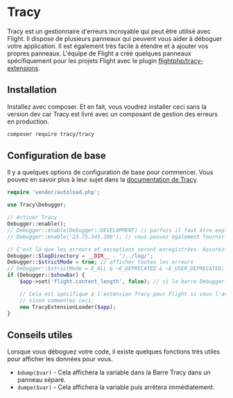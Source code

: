 # Tracy

Tracy est un gestionnaire d'erreurs incroyable qui peut être utilisé avec Flight. Il dispose de plusieurs panneaux qui peuvent vous aider à déboguer votre application. Il est également très facile à étendre et à ajouter vos propres panneaux. L'équipe de Flight a créé quelques panneaux spécifiquement pour les projets Flight avec le plugin [flightphp/tracy-extensions](https://github.com/flightphp/tracy-extensions).

## Installation

Installez avec composer. Et en fait, vous voudrez installer ceci sans la version dev car Tracy est livré avec un composant de gestion des erreurs en production.

```bash
composer require tracy/tracy
```

## Configuration de base

Il y a quelques options de configuration de base pour commencer. Vous pouvez en savoir plus à leur sujet dans la [documentation de Tracy](https://tracy.nette.org/fr/configuring).

```php
require 'vendor/autoload.php';

use Tracy\Debugger;

// Activer Tracy
Debugger::enable();
// Debugger::enable(Debugger::DEVELOPMENT) // parfois il faut être explicite (aussi Debugger::PRODUCTION)
// Debugger::enable('23.75.345.200'); // vous pouvez également fournir un tableau d'adresses IP

// C'est là que les erreurs et exceptions seront enregistrées. Assurez-vous que ce répertoire existe et est accessible en écriture.
Debugger::$logDirectory = __DIR__ . '/../log/';
Debugger::$strictMode = true; // afficher toutes les erreurs
// Debugger::$strictMode = E_ALL & ~E_DEPRECATED & ~E_USER_DEPRECATED; // toutes les erreurs sauf les notifications obsolètes
if (Debugger::$showBar) {
    $app->set('flight.content_length', false); // si la barre Debugger est visible, alors la longueur du contenu ne peut pas être définie par Flight

	// Cela est spécifique à l'extension Tracy pour Flight si vous l'avez incluse
	// sinon commentez ceci.
	new TracyExtensionLoader($app);
}
```

## Conseils utiles

Lorsque vous déboguez votre code, il existe quelques fonctions très utiles pour afficher les données pour vous.

- `bdump($var)` - Cela affichera la variable dans la Barre Tracy dans un panneau séparé.
- `dumpe($var)` - Cela affichera la variable puis arrêtera immédiatement.